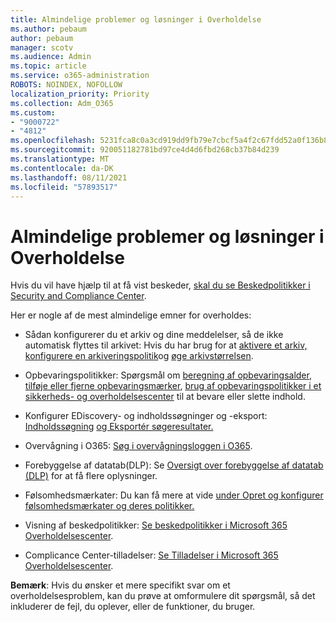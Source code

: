 ```yaml
---
title: Almindelige problemer og løsninger i Overholdelse
ms.author: pebaum
author: pebaum
manager: scotv
ms.audience: Admin
ms.topic: article
ms.service: o365-administration
ROBOTS: NOINDEX, NOFOLLOW
localization_priority: Priority
ms.collection: Adm_O365
ms.custom:
- "9000722"
- "4812"
ms.openlocfilehash: 5231fca8c0a3cd919dd9fb79e7cbcf5a4f2c67fdd52a0f136b87e9331a3d6c44
ms.sourcegitcommit: 920051182781bd97ce4d4d6fbd268cb37b84d239
ms.translationtype: MT
ms.contentlocale: da-DK
ms.lasthandoff: 08/11/2021
ms.locfileid: "57893517"
---
```

# <a name="compliance-common-issues-and-resolutions"></a>Almindelige problemer og løsninger i Overholdelse

Hvis du vil have hjælp til at få vist beskeder, [skal du se Beskedpolitikker i Security and Compliance Center](https://docs.microsoft.com/microsoft-365/compliance/alert-policies).

Her er nogle af de mest almindelige emner for overholdes:

- Sådan konfigurerer du et arkiv og dine meddelelser, så de ikke automatisk flyttes til arkivet: Hvis du har brug for at [aktivere et arkiv, konfigurere en arkiveringspolitik](https://docs.microsoft.com/microsoft-365/compliance/set-up-an-archive-and-deletion-policy-for-mailboxes)og [øge arkivstørrelsen](https://docs.microsoft.com/microsoft-365/compliance/enable-unlimited-archiving).

- Opbevaringspolitikker: Spørgsmål om [beregning af opbevaringsalder](https://docs.microsoft.com/exchange/security-and-compliance/messaging-records-management/retention-age), [tilføje eller fjerne opbevaringsmærker](https://docs.microsoft.com/exchange/security-and-compliance/messaging-records-management/add-or-remove-retention-tags), [brug af opbevaringspolitikker i et sikkerheds- og overholdelsescenter](https://docs.microsoft.com/exchange/security-and-compliance/messaging-records-management/create-a-retention-policy) til at bevare eller slette indhold.

- Konfigurer EDiscovery- og indholdssøgninger og -eksport: [Indholdssøgning](https://docs.microsoft.com/microsoft-365/compliance/content-search) [og Eksportér søgeresultater.](https://docs.microsoft.com/microsoft-365/compliance/export-search-results)

- Overvågning i O365: [Søg i overvågningsloggen i O365](https://docs.microsoft.com/microsoft-365/compliance/search-the-audit-log-in-security-and-compliance).

- Forebyggelse af datatab(DLP): Se [Oversigt over forebyggelse af datatab (DLP)](https://docs.microsoft.com/microsoft-365/compliance/data-loss-prevention-policies) for at få flere oplysninger.
 
- Følsomhedsmærkater: Du kan få mere at vide [under Opret og konfigurer følsomhedsmærkater og deres politikker.](https://docs.microsoft.com/microsoft-365/compliance/create-sensitivity-labels)

- Visning af beskedpolitikker: [Se beskedpolitikker i Microsoft 365 Overholdelsescenter](https://docs.microsoft.com/microsoft-365/compliance/alert-policies).

- Complicance Center-tilladelser: [Se Tilladelser i Microsoft 365 Overholdelsescenter](https://docs.microsoft.com/microsoft-365/compliance/microsoft-365-compliance-center-permissions).

**Bemærk**: Hvis du ønsker et mere specifikt svar om et overholdelsesproblem, kan du prøve at omformulere dit spørgsmål, så det inkluderer de fejl, du oplever, eller de funktioner, du bruger.
